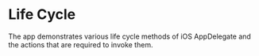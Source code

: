 # Life Cycle

The app demonstrates various life cycle methods of iOS AppDelegate and the actions that are required to invoke them.